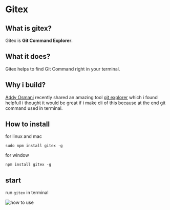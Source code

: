 # Gitex

## What is gitex?

Gitex is **Git Command Explorer**.

## What it does?

Gitex helps to find Git Command right in your terminal.

## Why i build?

[Addy Osmani](https://twitter.com/addyosmani/status/1228974800187658241) recently shared an amazing tool [git explorer](https://gitexplorer.com) which i found helpfull i thought it would be great if i make cli of this because at the end git command used in terminal.

## How to install

for linux and mac

```
sudo npm install gitex -g
```

for window

```
npm install gitex -g
```

## start

run `gitex` in terminal

![how to use](https://media.giphy.com/media/XAxzvhMhGCAPiOCKTU/giphy.gif)
